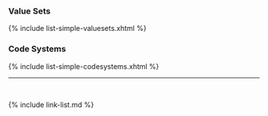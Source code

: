 
### Value Sets

{% include list-simple-valuesets.xhtml %}

### Code Systems

{% include list-simple-codesystems.xhtml %}

---

<br />

{% include link-list.md %}
